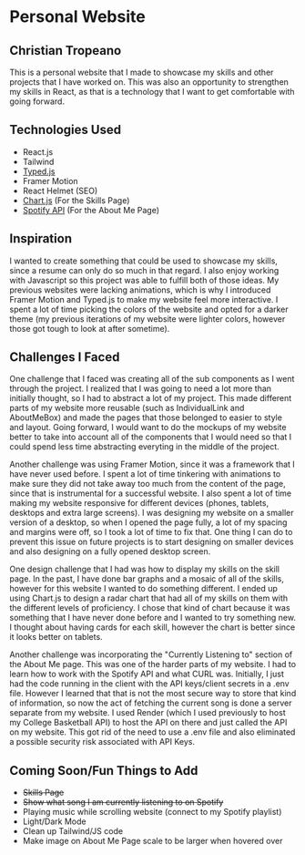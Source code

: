 # Personal Website

## Christian Tropeano

This is a personal website that I made to showcase my skills and other projects that I have worked on. This was also an opportunity to strengthen my skills in React, as that is a technology that I want to get comfortable with going forward.

## Technologies Used
- React.js
- Tailwind
- [Typed.js](https://mattboldt.com/demos/typed-js/)
- Framer Motion
- React Helmet (SEO)
- [Chart.js](https://www.chartjs.org/) (For the Skills Page)
- [Spotify API](https://developer.spotify.com/) (For the About Me Page)

## Inspiration
I wanted to create something that could be used to showcase my skills, since a resume can only do so much in that regard. I also enjoy working with Javascript so this project was able to fulfill both of those ideas. My previous websites were lacking animations, which is why I introduced Framer Motion and Typed.js to make my website feel more interactive. I spent a lot of time picking the colors of the website and opted for a darker theme (my previous iterations of my website were lighter colors, however those got tough to look at after sometime).

## Challenges I Faced
One challenge that I faced was creating all of the sub components as I went through the project. I realized that I was going to need a lot more than initially thought, so I had to abstract a lot of my project. This made different parts of my website more reusable (such as IndividualLink and AboutMeBox) and made the pages that those belonged to easier to style and layout. Going forward, I would want to do the mockups of my website better to take into account all of the components that I would need so that I could spend less time abstracting everyting in the middle of the project.

Another challenge was using Framer Motion, since it was a framework that I have never used before. I spent a lot of time tinkering with animations to make sure they did not take away too much from the content of the page, since that is instrumental for a successful website. 
I also spent a lot of time making my website responsive for different devices (phones, tablets, desktops and extra large screens). I was designing my website on a smaller version of a desktop, so when I opened the page fully, a lot of my spacing and margins were off, so I took a lot of time to fix that. One thing I can do to prevent this issue on future projects is to start designing on smaller devices and also designing on a fully opened desktop screen. 

One design challenge that I had was how to display my skills on the skill page. In the past, I have done bar graphs and a mosaic of all of the skills, however for this website I wanted to do something different. I ended up using Chart.js to design a radar chart that had all of my skills on them with the different levels of proficiency. I chose that kind of chart because it was something that I have never done before and I wanted to try something new. I thought about having cards for each skill, however the chart is better since it looks better on tablets. 

Another challenge was incorporating the "Currently Listening to" section of the About Me page. This was one of the harder parts of my website. I had to learn how to work with the Spotify API and what CURL was. Initially, I just had the code running in the client with the API keys/client secrets in a .env file. However I learned that that is not the most secure way to store that kind of information, so now the act of fetching the current song is done a server separate from my website. I used Render (which I used previously to host my College Basketball API) to host the API on there and just called the API on my website. This got rid of the need to use a .env file and also eliminated a possible security risk associated with API Keys.

## Coming Soon/Fun Things to Add
- ~~Skills Page~~
- ~~Show what song I am currently listening to on Spotify~~
- Playing music while scrolling website (connect to my Spotify playlist)
- Light/Dark Mode
- Clean up Tailwind/JS code
- Make image on About Me Page scale to be larger when hovered over
